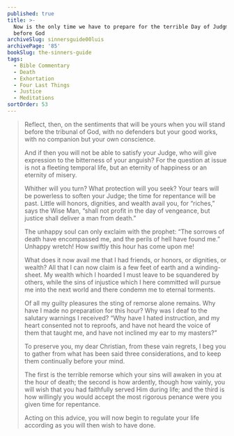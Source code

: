 ```yaml
---
published: true
title: >-
  Now is the only time we have to prepare for the terrible Day of Judgment
  before God
archiveSlug: sinnersguide00luis
archivePage: '85'
bookSlug: the-sinners-guide
tags:
  - Bible Commentary
  - Death
  - Exhortation
  - Four Last Things
  - Justice
  - Meditations
sortOrder: 53
---
```


> Reflect, then, on the sentiments that will be yours when you will stand before the tribunal of God, with no defenders but your good works, with no companion but your own conscience.
> 
> And if then you will not be able to satisfy your Judge, who will give expression to the bitterness of your anguish? For the question at issue is not a fleeting temporal life, but an eternity of happiness or an eternity of misery.
> 
> Whither will you turn? What protection will you seek? Your tears will be powerless to soften your Judge; the time for repentance will be past. Little will honors, dignities, and wealth avail you, for “riches,” says the Wise Man, “shall not profit in the day of vengeance, but justice shall deliver a man from death.”
> 
> The unhappy soul can only exclaim with the prophet: “The sorrows of death have encompassed me, and the perils of hell have found me.” Unhappy wretch! How swiftly this hour has come upon me!
> 
> What does it now avail me that I had friends, or honors, or dignities, or wealth? All that I can now claim is a few feet of earth and a winding-sheet. My wealth which I hoarded I must leave to be squandered by others, while the sins of injustice which I here committed will pursue me into the next world and there condemn me to eternal torments.
> 
> Of all my guilty pleasures the sting of remorse alone remains. Why have I made no preparation for this hour? Why was I deaf to the salutary warnings I received? “Why have I hated instruction, and my heart consented not to reproofs, and have not heard the voice of them that taught me, and have not inclined my ear to my masters?”
> 
> To preserve you, my dear Christian, from these vain regrets, I beg you to gather from what has been said three considerations, and to keep them continually before your mind.
> 
> The first is the terrible remorse which your sins will awaken in you at the hour of death; the second is how ardently, though how vainly, you will wish that you had faithfully served Him during life; and the third is how willingly you would accept the most rigorous penance were you given time for repentance.
> 
> Acting on this advice, you will now begin to regulate your life according as you will then wish to have done.